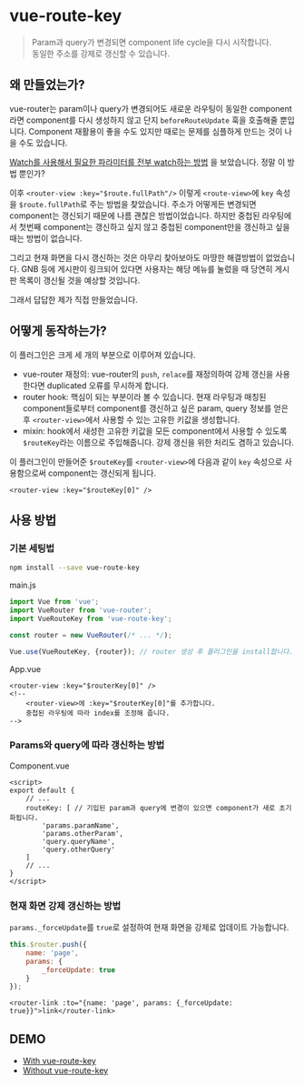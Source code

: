 # vue-route-key

> Param과 query가 변경되면 component life cycle을 다시 시작합니다.  
> 동일한 주소를 강제로 갱신할 수 있습니다.

## 왜 만들었는가?

vue-router는 param이나 query가 변경되어도 새로운 라우팅이 동일한 component라면 component를 다시 생성하지 않고 단지 `beforeRouteUpdate` 훅을 호출해줄 뿐입니다.
Component 재활용이 좋을 수도 있지만 때로는 문제를 심플하게 만드는 것이 나을 수도 있습니다.

[Watch를 사용해서 필요한 파라미터를 전부 watch하는 방법](https://forum.vuejs.org/t/rerendering-component-on-route-param-change-recalling-created-hooks/9536) 을 보았습니다.
정말 이 방법 뿐인가? 

이후 `<router-view :key="$route.fullPath"/>` 이렇게 `<route-view>`에 `key` 속성을 `$route.fullPath`로 주는 방법을 찾았습니다. 주소가 어떻게든 변경되면 component는 갱신되기 때문에 나름 괜찮은 방법이었습니다.
하지만 중첩된 라우팅에서 첫번째 component는 갱신하고 싶지 않고 중첩된 component만을 갱신하고 싶을 때는 방법이 없습니다.

그리고 현재 화면을 다시 갱신하는 것은 아무리 찾아보아도 마땅한 해결방법이 없었습니다.
GNB 등에 게시판이 링크되어 있다면 사용자는 해당 메뉴를 눌렀을 때 당연히 게시판 목록이 갱신될 것을 예상할 것입니다.

그래서 답답한 제가 직접 만들었습니다.

## 어떻게 동작하는가?

이 플러그인은 크게 세 개의 부분으로 이루어져 있습니다.

- vue-router 재정의: vue-router의 `push`, `relace`를 재정의하여 강제 갱신을 사용한다면 duplicated 오류를 무시하게 합니다.
- router hook: 핵심이 되는 부분이라 볼 수 있습니다. 현재 라우팅과 매칭된 component들로부터 component를 갱신하고 싶은 param, query 정보를 얻은 후 `<router-view>`에서 사용할 수 있는 고유한 키값을 생성합니다.
- mixin: hook에서 새성한 고유한 키값을 모든 component에서 사용할 수 있도록 `$routeKey`라는 이름으로 주입해줍니다. 강제 갱신을 위한 처리도 겸하고 있습니다.

이 플러그인이 만들어준 `$routeKey`를 `<router-view>`에 다음과 같이 `key` 속성으로 사용함으로써 component는 갱신되게 됩니다.

```vue
<router-view :key="$routeKey[0]" />
```

## 사용 방법

### 기본 세팅법

```bash
npm install --save vue-route-key
```

main.js
```javascript
import Vue from 'vue';
import VueRouter from 'vue-router';
import VueRouteKey from 'vue-route-key';

const router = new VueRouter(/* ... */);

Vue.use(VueRouteKey, {router}); // router 생성 후 플러그인을 install합니다.
```

App.vue
```vue
<router-view :key="$routerKey[0]" /> 
<!-- 
    <router-view>에 :key="$routerKey[0]"를 추가합니다.
    중첩된 라우팅에 따라 index를 조정해 줍니다.
-->
```

### Params와 query에 따라 갱신하는 방법
Component.vue
```vue
<script>
export default {
    // ...
    routeKey: [ // 기입된 param과 query에 변경이 있으면 component가 새로 초기화됩니다.
        'params.paramName',
        'params.otherParam',
        'query.queryName',
        'query.otherQuery'
    ]
    // ...
}
</script>
```

### 현재 화면 강제 갱신하는 방법

`params._forceUpdate`를 `true`로 설정하여 현재 화면을 강제로 업데이트 가능합니다.

```javascript
this.$router.push({
    name: 'page', 
    params: {
        _forceUpdate: true
    }
});
```

```vue
<router-link :to="{name: 'page', params: {_forceUpdate: true}}">link</router-link>
```

## DEMO

- [With vue-route-key](https://codesandbox.io/s/vue-route-key-demo-t47gc?file=/src/main.js)
- [Without vue-route-key](https://codesandbox.io/s/without-vue-route-key-demo-lvldi?file=/src/main.js)
